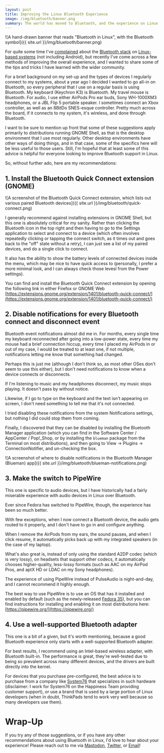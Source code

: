 ```yaml
---
layout: post
title: Improving the Linux Bluetooth Experience
image: /img/bluetooth/banner.png
summary: The world has moved to Bluetooth, and the experience on Linux is better than ever — with a few minor changes.
---
```


![A hand-drawn banner that reads "Bluetooth in Linux", with the Bluetooth symbol]({{ site.url }}/img/bluetooth/banner.png)

For quite some time I've [complained](https://twitter.com/nathandyer_/status/1406374368817655815) about the [Bluetooth stack](https://twitter.com/nathandyer_/status/160171088138088449) on [Linux-based systems](https://twitter.com/nathandyer_/status/103618889765752832) (not including Android), but recently I've come across a few methods of improving the overall experience, and I wanted to share some of the tips and tricks I have learned with the wider community.

For a brief background on my set-up and the types of devices I regularly connect to my systems, about a year ago I decided I wanted to go all-in on Bluetooth, so every peripheral that I use on a regular basis is using Bluetooth. My keyboard (Keychron K3) is Bluetooth. My travel mouse is Bluetooth. For audio, I use either AirPods Pro ear buds, Sony WH-1000XM3 headphones, or a JBL Flip 5 portable speaker. I sometimes connect an Xbox controller, as well as an 8BitDo SNES-esque controller. Pretty much across the board, if it connects to my system, it's wireless, and done through Bluetooth.

I want to be sure to mention up front that some of these suggestions apply primarily to distributions running GNOME Shell, as that is the desktop environment that I use most regularly. Other desktop environments have other ways of doing things, and in that case, some of the specifics here will be less useful to those users. Still, I'm hopeful that at least some of this advice is helpful for everyone looking to improve Bluetooth support in Linux.

So, without further ado, here are my recommendations:

## 1. Install the Bluetooth Quick Connect extension (GNOME)

![A screenshot of the Bluetooth Quick Connect extension, which lists out various paired Bluetooth devices]({{ site.url }}/img/bluetooth/quick-connect.png)

I generally recommend against installing extensions in GNOME Shell, but this one is absolutely critical for my sanity. Rather than clicking the Bluetooth icon in the top right and then having to go to the Settings application to select and connect to a device (which often involves repeatedly clicking or tapping the connect switch, as it times out and goes back to the "off" state without a retry), I can just see a list of my paired devices, and do a single click to connect.

It also has the ability to show the battery levels of connected devices inside the menu, which may be nice to have quick access to (personally, I prefer a more minimal look, and I can always check those levesl from the Power settings).

You can find and install the Bluetooth Quick Connect extension by opening the following link in either Firefox or GNOME Web
[https://extensions.gnome.org/extension/1401/bluetooth-quick-connect/](https://extensions.gnome.org/extension/1401/bluetooth-quick-connect/)

## 2. Disable notifications for every Bluetooth connect and disconnect event

Bluetooth event notifications almost did me in. For months, every single time my keyboard reconnected after going into a low-power state, every time my mouse had a brief connection hiccup, every time I placed my AirPods in or out of my case, I would be treated to at least one, if not multiple, notifications letting me know that something had changed.

Perhaps this is just me (although I don't think so, as most other OSes don't seem to use this either), but I don't need notifications to know when a device connects or disconnects.

If I'm listening to music and my headphones disconnect, my music stops playing. It doesn't pass by without notice.

Likewise, if I go to type on the keyboard and the text isn't appearing on screen, I don't need something to tell me that it's not connected. 

I tried disabling these notifications from the system Notifications settings, but nothing I did could stop them from coming.

Finally, I discovered that they can be disabled by installing the Bluetooth Manager application (which you can find in the Software Center / AppCenter / Pop!_Shop, or by installing the `blueman` package from the Terminal on most distributions), and then going to View -> Plugins -> ConnectionNotifier, and un-checking the box.

![A screenshot of where to disable notifications in the Bluetooth Manager (Blueman) app]({{ site.url }}/img/bluetooth/blueman-notifications.png)

## 3. Make the switch to PipeWire

This one is specific to audio devices, but I have historically had a fairly miserable experience with audio devices in Linux over Bluetooth.

Ever since Fedora has switched to PipeWire, though, the experience has been so much better.

With few exceptions, when I now connect a Bluetooth device, the audio gets routed to it properly, and I don't have to go in and configure anything.

When I remove the AirPods from my ears, the sound pauses, and when I click resume, it automatically picks back up with my integrated speakers (in the case of my laptop).

What's also great is, instead of only using the standard A2DP codec (which is very lossy), on headsets that support other codecs, it automatically chooses higher-quality, less-lossy formats (such as AAC on my AirPod Pros, and aptX HD or LDAC on my Sony headphones).

The experience of using PipeWire instead of PulseAudio is night-and-day, and I cannot recommend it highly enough. 

The best way to use PipeWire is to use an OS that has it installed and enabled by default (such as the newly-released [Fedora 35](https://getfedora.org/workstation/download/)), but you can find instructions for installing and enabling it on most distributions here: [https://pipewire.org/](https://pipewire.org/)

## 4. Use a well-supported Bluetooth adapter

This one is a bit of a given, but it's worth mentioning, because a good Bluetooth experience only starts with a well-supported Bluetooth adapter.

For best results, I recommend using an Intel-based wireless adapter, with Bluetooth built-in. The performance is great, they're well-tested due to being so prevalent across many different devices, and the drivers are built directly into the kernel.

For devices that you purchase pre-configured, the best advice is to purchase from a company like [System76](https://system76.com/) that specializes in such hardware (disclaimer: I work for System76 on the Happiness Team providing customer support), or use a brand that is used by a large portion of Linux developers (when in doubt, ThinkPads tend to work very well because so many developers use them). 

# Wrap-Up 

If you try any of those suggestions, or if you have any other recommendations about using Bluetooth in Linux, I'd love to hear about your experience! Please reach out to me via [Mastodon](https://fosstodon.org/@nathandyer), [Twitter](https://twitter.com/nathandyer_), or [Email](mailto:nathandyer@fastmail.com)! 
